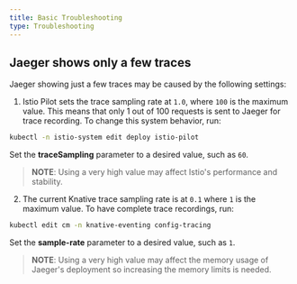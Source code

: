 ```yaml
---
title: Basic Troubleshooting
type: Troubleshooting
---
```


## Jaeger shows only a few traces

Jaeger showing just a few traces may be caused by the following settings:
1. Istio Pilot sets the trace sampling rate at `1.0`, where `100` is the maximum value. This means that only 1 out of 100 requests is sent to Jaeger for trace recording. To change this system behavior, run:

```bash
kubectl -n istio-system edit deploy istio-pilot
```
Set the **traceSampling** parameter to a desired value, such as `60`.

>**NOTE**: Using a very high value may affect Istio's performance and stability.

2. The current Knative trace sampling rate is at `0.1` where `1` is the maximum value. To have complete trace recordings, run:

```bash
kubectl edit cm -n knative-eventing config-tracing
```
Set the **sample-rate** parameter to a desired value, such as `1`.

>**NOTE**: Using a very high value may affect the memory usage of Jaeger's deployment so increasing the memory limits is needed.
